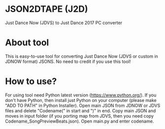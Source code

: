 # JSON2DTAPE (J2D)
Just Dance Now (JDVS) to Just Dance 2017 PC converter

# About tool
This is easy-to-use tool for converting Just Dance Now (JDVS or custom in JDNOW format) JSONS. No need to credit if you use this tool!

# How to use?
For using tool need Python latest version (https://www.python.org/). If you don't have Python, then install just Python on your computer (please make "ADD TO PATH" in Python Installer). Open main JSON from JDNOW or JDVS files and delete "Codename(" in start and ")" in end. Copy main JSON and moves in input folder (if you porting map from JDVS, then you need copy Codename_SongPreviewBeats.json). Open main.py and enter codename.
